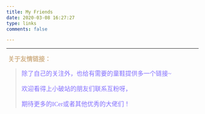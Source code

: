 ```yaml
---
title: My Friends
date: 2020-03-08 16:27:27
type: links
comments: false

---
```


-----

<font size=3 color=Tan> **关于友情链接：** </font>

> <font size=3 face="隶书" color=LightSlateBlue>除了自己的关注外，也给有需要的童鞋提供多一个链接~
>
> 欢迎看得上小破站的朋友们联系互粉呀，
>
> 期待更多的ICer或者其他优秀的大佬们！
>
> </font>



<!-- 60198 -->
<!-- require APlayer -->
<link rel="stylesheet" href="https://cdn.jsdelivr.net/npm/aplayer/dist/APlayer.min.css">

<script src="https://cdn.jsdelivr.net/npm/aplayer/dist/APlayer.min.js"></script>
<!-- require MetingJS -->
<script src="https://cdn.jsdelivr.net/npm/meting@2/dist/Meting.min.js"></script>
<meting-js
	server="netease"
	type="playlist"
	id="393355235"
	autoplay="true"
	order="random">
</meting-js>





